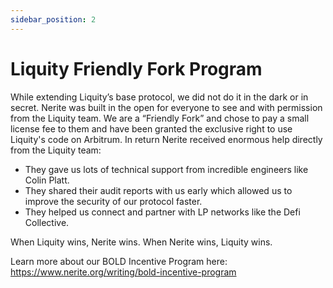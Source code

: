 ```yaml
---
sidebar_position: 2
---
```


# Liquity Friendly Fork Program

While extending Liquity’s base protocol, we did not do it in the dark or in secret. Nerite was built in the open for everyone to see and with permission from the Liquity team. We are a “Friendly Fork” and chose to pay a small license fee to them and have been granted the exclusive right to use Liquity's code on Arbitrum. In return Nerite received enormous help directly from the Liquity team: 

- They gave us lots of technical support from incredible engineers like Colin Platt.
- They shared their audit reports with us early which allowed us to improve the security of our protocol faster.
- They helped us connect and partner with LP networks like the Defi Collective.

When Liquity wins, Nerite wins. When Nerite wins, Liquity wins. 

Learn more about our BOLD Incentive Program here: https://www.nerite.org/writing/bold-incentive-program